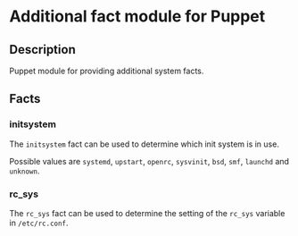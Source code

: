 # Additional fact module for Puppet

## Description
Puppet module for providing additional system facts.

## Facts

### initsystem

The `initsystem` fact can be used to determine which init system is in use.

Possible values are `systemd`, `upstart`, `openrc`, `sysvinit`, `bsd`, `smf`, `launchd` and `unknown`.

### rc_sys

The `rc_sys` fact can be used to determine the setting of the `rc_sys` variable in `/etc/rc.conf`.
